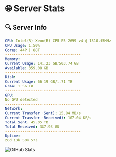# 🌐 Server Stats
## 🔍 Server Info
```yaml
CPU: Intel(R) Xeon(R) CPU E5-2699 v4 @ 1310.95MHz
CPU Usage: 1.50%
Cores: 44P | 88T
-----------------------------------
Memory:
Current Usage: 141.23 GB/503.74 GB
Available: 359.08 GB
-----------------------------------
Disk:
Current Usage: 66.19 GB/1.71 TB
Free: 1.56 TB
-----------------------------------
GPU:
No GPU detected
-----------------------------------
Network:
Current Transfer (Sent): 15.84 MB/s
Current Transfer (Received): 107.04 KB/s
Total Sent: 45.05 TB
Total Received: 387.93 GB
-----------------------------------
Uptime:
28d 13h 58m 57s
```
![GitHub Stats](https://img.shields.io/badge/Updated-2025-04-05_11:21:46-blue)